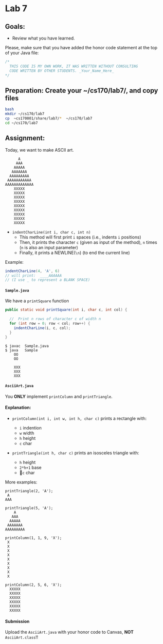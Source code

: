 # Lab 7

## Goals:

- Review what you have learned. 

Please, make sure that you have added the honor code statement at the top of your Java file:

```java
/*
  THIS CODE IS MY OWN WORK, IT WAS WRITTEN WITHOUT CONSULTING       
  CODE WRITTEN BY OTHER STUDENTS. _Your_Name_Here_
*/
```

## Preparation: Create your ~/cs170/lab7/, and copy files

```sh
bash
mkdir ~/cs170/lab7
cp  ~cs170001/share/lab7/*  ~/cs170/lab7
cd ~/cs170/lab7
```

## Assignment:

Today, we want to make ASCII art. 

```
      A
     AAA
    AAAAA
   AAAAAAA
  AAAAAAAAA
 AAAAAAAAAAA
AAAAAAAAAAAAA
    XXXXX
    XXXXX
    XXXXX
    XXXXX
    XXXXX
    XXXXX
    XXXXX
    XXXXX
    XXXXX 
```

- `indentCharLine(int i, char c, int n)` 
  - This method will first print `i` spaces (i.e., indents `i` positions)
  - Then, it prints the character `c` (given as input of the method), `n` times (`n` is also an input parameter)
  - Finally, it prints a NEWLINE(`\n`) (to end the current line)

Example:

```java
indentCharLine(4, 'A', 6)
// will print:  ____AAAAAA
// (I use _ to represent a BLANK SPACE)
```

#### `Sample.java`

We have a `printSquare` function

```java
public static void printSquare(int i, char c, int col) {
  
  //  Print n rows of character c of width n
  for (int row = 0; row < col; row++) {
    indentCharLine(i, c, col);
  }
}
```

```
$ javac  Sample.java
$ java   Sample
    OO
    OO

    XXX
    XXX
    XXX

```

#### `AsciiArt.java`

You **ONLY** implement `printColumn` and `printTriangle`. 

#### Explanation:

- `printColumn(int i, int w, int h, char c)` prints a rectangle with:
  - `i` indention 
  - `w` width
  - `h` height
  - `c` char

- `printTriangle(int h, char c)` prints an isosceles triangle with:
  - `h` height
  - `2*h+1` base
  - `c` char

More examples: 

```
printTriangle(2, 'A');
 A
AAA
```

```
printTriangle(5, 'A');
    A
   AAA
  AAAAA
 AAAAAAA
AAAAAAAAA
```

```
printColumn(1, 1, 9, 'X');
 X
 X
 X
 X
 X
 X
 X
 X
 X
```

```
printColumn(2, 5, 6, 'X');
  XXXXX
  XXXXX
  XXXXX
  XXXXX
  XXXXX
  XXXXX
```

#### Submission 

Upload the `AsciiArt.java` with your honor code to Canvas, **NOT** `AsciiArt.class`!!